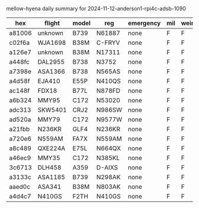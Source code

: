 mellow-hyena daily summary for 2024-11-12-anderson1-rpi4c-adsb-1090

|hex|flight|model|reg|emergency|mil|weirdo|
|--|--|--|--|--|--|--|
|a81006|unknown|B739|N61887|none|F|F|
|c02f6a|WJA1698|B38M|C-FRYV|none|F|F|
|a126e7|unknown|B38M|N17311|none|F|F|
|a448fc|DAL2955|B738|N3752|none|F|F|
|a7398e|ASA1366|B738|N565AS|none|F|F|
|a4d58f|EJA410|E55P|N410QS|none|F|F|
|ac148f|FDX18|B77L|N878FD|none|F|F|
|a6b324|MMY95|C172|N53020|none|F|F|
|adc313|SKW5401|CRJ2|N986SW|none|F|F|
|ad520a|MMY79|C172|N9577W|none|F|F|
|a21fbb|N236KR|GLF4|N236KR|none|F|F|
|a720e6|N559AM|FA7X|N559AM|none|F|F|
|a8c489|QXE224A|E75L|N664QX|none|F|F|
|a46ec9|MMY35|C172|N385KL|none|F|F|
|3c6713|DLH458|A359|D-AIXS|none|F|F|
|a3133c|ASA1185|B739|N298AK|none|F|F|
|aaed0c|ASA341|B38M|N803AK|none|F|F|
|a4d4c7|N410GS|F2TH|N410GS|none|F|F|
